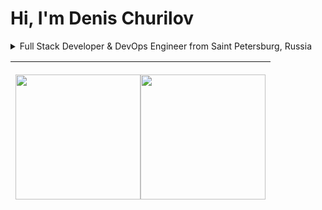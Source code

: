# Hi, I'm Denis Churilov

<details>
  <summary>Full Stack Developer & DevOps Engineer from Saint Petersburg, Russia</summary>
  <br>
  <img alt="GIF" height=200 src="https://github.com/potat-dev/potat-dev/raw/main/assets/meme/java-my-beloved.gif" />
  <br>
</details>

| <p><img height=200 align="center" src="https://github-readme-stats.vercel.app/api?username=potat-dev&count_private=true&theme=tokyonight&bg_color=00000000&show_icons=true&hide_border=true&rank_icon=percentile&hide_rank=true&custom_title=My%20GitHub%20Stats&card_width=270" /><img height=200 align="center" src="https://github-readme-stats.vercel.app/api/top-langs?username=potat-dev&theme=tokyonight&bg_color=00000000&hide_border=true&layout=compact&langs_count=6&hide=html,css&card_width=320" /></p> |
|------|

<!-- original code for stats in a table cell
<p>
  <img height=200 align="center" src="https://github-readme-stats.vercel.app/api?username=cypotat&count_private=true&theme=tokyonight&bg_color=00000000&show_icons=true&hide_border=true&hide_rank=true&custom_title=My%20GitHub%20Stats&card_width=270" />
  <img height=200 align="center" src="https://github-readme-stats.vercel.app/api/top-langs?username=cypotat&theme=tokyonight&bg_color=00000000&hide_border=true&layout=compact&langs_count=6&hide=html,css&card_width=320" />
</p>
-->

<!-- <img heigth="28" width="28" alt="GIF" src="https://github.com/cypotat/cypotat/raw/main/assets/cat/grey.gif" /> -->
